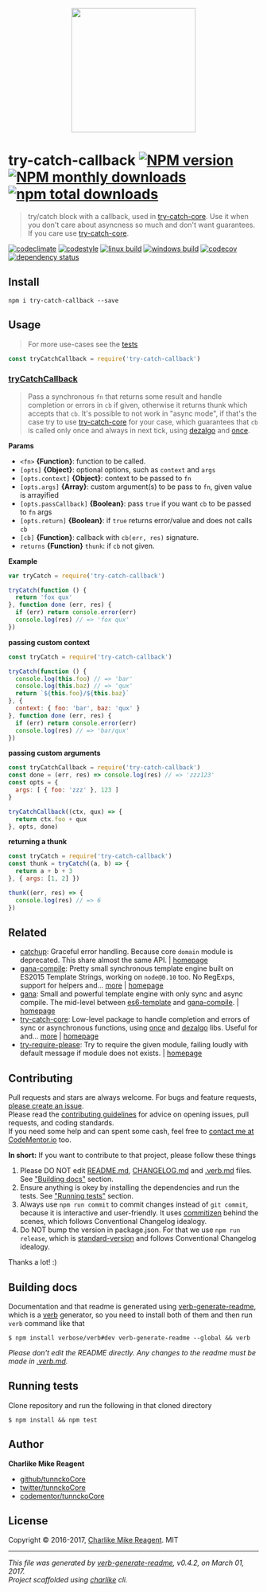 <p align="center">
  <a href="https://github.com/hybridables">
    <img height="250" width="250" src="https://avatars1.githubusercontent.com/u/10666022?v=3&s=250">
  </a>
</p>

# try-catch-callback [![NPM version](https://img.shields.io/npm/v/try-catch-callback.svg?style=flat)](https://www.npmjs.com/package/try-catch-callback) [![NPM monthly downloads](https://img.shields.io/npm/dm/try-catch-callback.svg?style=flat)](https://npmjs.org/package/try-catch-callback) [![npm total downloads][downloads-img]][downloads-url]

> try/catch block with a callback, used in [try-catch-core][]. Use it when you don't care about asyncness so much and don't want guarantees. If you care use [try-catch-core][].

[![codeclimate][codeclimate-img]][codeclimate-url] 
[![codestyle][standard-img]][standard-url] 
[![linux build][travis-img]][travis-url] 
[![windows build][appveyor-img]][appveyor-url] 
[![codecov][coverage-img]][coverage-url] 
[![dependency status][david-img]][david-url]

## Install
```
npm i try-catch-callback --save
```

## Usage
> For more use-cases see the [tests](./test.js)

```js
const tryCatchCallback = require('try-catch-callback')
```

### [tryCatchCallback](index.js#L47)
> Pass a synchronous `fn` that returns some result and handle completion or errors in `cb` if given, otherwise it returns thunk which accepts that `cb`. It's possible to not work in "async mode", if that's the case try to use [try-catch-core][] for your case, which guarantees that `cb` is called only once and always in next tick, using [dezalgo][] and [once][].

**Params**

* `<fn>` **{Function}**: function to be called.    
* `[opts]` **{Object}**: optional options, such as `context` and `args`    
* `[opts.context]` **{Object}**: context to be passed to `fn`    
* `[opts.args]` **{Array}**: custom argument(s) to be pass to `fn`, given value is arrayified    
* `[opts.passCallback]` **{Boolean}**: pass `true` if you want `cb` to be passed to `fn` args    
* `[opts.return]` **{Boolean}**: if `true` returns error/value and does not calls `cb`    
* `[cb]` **{Function}**: callback with `cb(err, res)` signature.    
* `returns` **{Function}** `thunk`: if `cb` not given.  

**Example**

```js
var tryCatch = require('try-catch-callback')

tryCatch(function () {
  return 'fox qux'
}, function done (err, res) {
  if (err) return console.error(err)
  console.log(res) // => 'fox qux'
})
```

**passing custom context**

```js
const tryCatch = require('try-catch-callback')

tryCatch(function () {
  console.log(this.foo) // => 'bar'
  console.log(this.baz) // => 'qux'
  return `${this.foo}/${this.baz}`
}, {
  context: { foo: 'bar', baz: 'qux' }
}, function done (err, res) {
  if (err) return console.error(err)
  console.log(res) // => 'bar/qux'
})
```

**passing custom arguments**

```js
const tryCatchCallback = require('try-catch-callback')
const done = (err, res) => console.log(res) // => 'zzz123'
const opts = {
  args: [ { foo: 'zzz' }, 123 ]
}

tryCatchCallback((ctx, qux) => {
  return ctx.foo + qux
}, opts, done)

```

**returning a thunk**

```js
const tryCatch = require('try-catch-callback')
const thunk = tryCatch((a, b) => {
  return a + b + 3
}, { args: [1, 2] })

thunk((err, res) => {
  console.log(res) // => 6
})
```

## Related
- [catchup](https://www.npmjs.com/package/catchup): Graceful error handling. Because core `domain` module is deprecated. This share almost the same API. | [homepage](https://github.com/tunnckocore/catchup#readme "Graceful error handling. Because core `domain` module is deprecated. This share almost the same API.")
- [gana-compile](https://www.npmjs.com/package/gana-compile): Pretty small synchronous template engine built on ES2015 Template Strings, working on `node@0.10` too. No RegExps, support for helpers and… [more](https://github.com/tunnckocore/gana-compile#readme) | [homepage](https://github.com/tunnckocore/gana-compile#readme "Pretty small synchronous template engine built on ES2015 Template Strings, working on `node@0.10` too. No RegExps, support for helpers and what you want. Use [gana][] if you wanna both async and sync support.")
- [gana](https://www.npmjs.com/package/gana): Small and powerful template engine with only sync and async compile. The mid-level between [es6-template][] and [gana-compile][]. | [homepage](https://github.com/tunnckocore/gana#readme "Small and powerful template engine with only sync and async compile. The mid-level between [es6-template][] and [gana-compile][].")
- [try-catch-core](https://www.npmjs.com/package/try-catch-core): Low-level package to handle completion and errors of sync or asynchronous functions, using [once][] and [dezalgo][] libs. Useful for and… [more](https://github.com/hybridables/try-catch-core#readme) | [homepage](https://github.com/hybridables/try-catch-core#readme "Low-level package to handle completion and errors of sync or asynchronous functions, using [once][] and [dezalgo][] libs. Useful for and used in higher-level libs such as [always-done][] to handle completion of anything.")
- [try-require-please](https://www.npmjs.com/package/try-require-please): Try to require the given module, failing loudly with default message if module does not exists. | [homepage](https://github.com/tunnckocore/try-require-please#readme "Try to require the given module, failing loudly with default message if module does not exists.")

## Contributing
Pull requests and stars are always welcome. For bugs and feature requests, [please create an issue](https://github.com/hybridables/try-catch-callback/issues/new).  
Please read the [contributing guidelines](CONTRIBUTING.md) for advice on opening issues, pull requests, and coding standards.  
If you need some help and can spent some cash, feel free to [contact me at CodeMentor.io](https://www.codementor.io/tunnckocore?utm_source=github&utm_medium=button&utm_term=tunnckocore&utm_campaign=github) too.

**In short:** If you want to contribute to that project, please follow these things

1. Please DO NOT edit [README.md](README.md), [CHANGELOG.md](CHANGELOG.md) and [.verb.md](.verb.md) files. See ["Building docs"](#building-docs) section.
2. Ensure anything is okey by installing the dependencies and run the tests. See ["Running tests"](#running-tests) section.
3. Always use `npm run commit` to commit changes instead of `git commit`, because it is interactive and user-friendly. It uses [commitizen][] behind the scenes, which follows Conventional Changelog idealogy.
4. Do NOT bump the version in package.json. For that we use `npm run release`, which is [standard-version][] and follows Conventional Changelog idealogy.

Thanks a lot! :)

## Building docs
Documentation and that readme is generated using [verb-generate-readme][], which is a [verb][] generator, so you need to install both of them and then run `verb` command like that

```
$ npm install verbose/verb#dev verb-generate-readme --global && verb
```

_Please don't edit the README directly. Any changes to the readme must be made in [.verb.md](.verb.md)._

## Running tests
Clone repository and run the following in that cloned directory

```
$ npm install && npm test
```

## Author
**Charlike Mike Reagent**

+ [github/tunnckoCore](https://github.com/tunnckoCore)
+ [twitter/tunnckoCore](https://twitter.com/tunnckoCore)
+ [codementor/tunnckoCore](https://codementor.io/tunnckoCore)

## License
Copyright © 2016-2017, [Charlike Mike Reagent](http://www.tunnckocore.tk). MIT

***

_This file was generated by [verb-generate-readme](https://github.com/verbose/verb-generate-readme), v0.4.2, on March 01, 2017._  
_Project scaffolded using [charlike][] cli._

[dezalgo]: https://github.com/npm/dezalgo
[es6-template]: https://github.com/tunnckocore/es6-template
[gana-compile]: https://github.com/tunnckocore/gana-compile
[gana]: https://github.com/tunnckocore/gana
[once]: https://github.com/isaacs/once
[try-catch-core]: https://github.com/hybridables/try-catch-core

[downloads-url]: https://www.npmjs.com/package/try-catch-callback
[downloads-img]: https://img.shields.io/npm/dt/try-catch-callback.svg

[codeclimate-url]: https://codeclimate.com/github/hybridables/try-catch-callback
[codeclimate-img]: https://img.shields.io/codeclimate/github/hybridables/try-catch-callback.svg

[travis-url]: https://travis-ci.org/hybridables/try-catch-callback
[travis-img]: https://img.shields.io/travis/hybridables/try-catch-callback/master.svg?label=linux

[appveyor-url]: https://ci.appveyor.com/project/tunnckoCore/try-catch-callback
[appveyor-img]: https://img.shields.io/appveyor/ci/tunnckoCore/try-catch-callback/master.svg?label=windows

[coverage-url]: https://codecov.io/gh/hybridables/try-catch-callback
[coverage-img]: https://img.shields.io/codecov/c/github/hybridables/try-catch-callback/master.svg

[david-url]: https://david-dm.org/hybridables/try-catch-callback
[david-img]: https://img.shields.io/david/hybridables/try-catch-callback.svg

[standard-url]: https://github.com/feross/standard
[standard-img]: https://img.shields.io/badge/code%20style-standard-brightgreen.svg

[always-done]: https://github.com/hybridables/always-done
[charlike]: https://github.com/tunnckocore/charlike
[commitizen]: https://github.com/commitizen/cz-cli
[standard-version]: https://github.com/conventional-changelog/standard-version
[verb-generate-readme]: https://github.com/verbose/verb-generate-readme
[verb]: https://github.com/verbose/verb